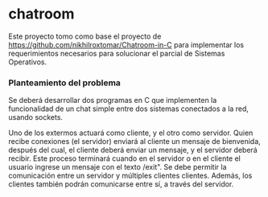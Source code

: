 # chatroom
Este proyecto tomo como base el proyecto de 
https://github.com/nikhilroxtomar/Chatroom-in-C para implementar los 
requerimientos necesarios para solucionar el parcial de Sistemas Operativos.
### Planteamiento del problema

Se deberá desarrollar dos programas en C que implementen la funcionalidad de 
un chat simple entre dos sistemas conectados a la red, usando sockets.

Uno de los extermos actuará como cliente, y el otro como servidor. Quien recibe
conexiones (el servidor) enviará al cliente un mensaje de bienvenida, después
del cual, el cliente deberá enviar un mensaje, y el servidor deberá recibir. Este
proceso terminará cuando en el servidor o en el cliente el usuario ingrese un
mensaje con el texto /exit".
Se debe permitir la comunicación entre un servidor y múltiples clientes
clientes. Además, los clientes también podrán comunicarse entre sí, a través
del servidor.
